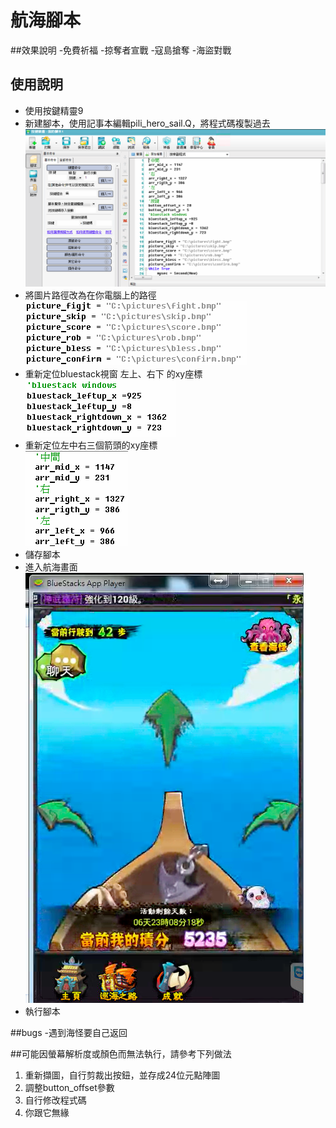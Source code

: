 # 航海腳本

##效果說明
-免費祈福
-掠奪者宣戰
-寇島搶奪
-海盜對戰

## 使用說明
- 使用按鍵精靈9
- 新建腳本，使用記事本編輯pili_hero_sail.Q，將程式碼複製過去  
![ready to go](copy.png)
- 將圖片路徑改為在你電腦上的路徑  
![ready to go](pic.png)
- 重新定位bluestack視窗 左上、右下 的xy座標  
![ready to go](bluestack.png)
- 重新定位左中右三個箭頭的xy座標  
![ready to go](arrow.png)
- 儲存腳本
- 進入航海畫面  
![ready to go](ready.png)
- 執行腳本

##bugs
-遇到海怪要自己返回

##可能因螢幕解析度或顏色而無法執行，請參考下列做法
1. 重新擷圖，自行剪裁出按鈕，並存成24位元點陣圖
2. 調整button_offset參數
3. 自行修改程式碼
4. 你跟它無緣